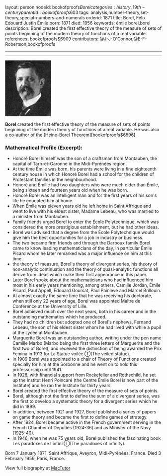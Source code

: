layout: person
nodeid: bookofproofs$Borel
categories: history,19th-century
parentid: bookofproofs$603
tags: analysis,number-theory,set-theory,special-numbers-and-numerals
orderid: 1871
title: Borel, Félix Edouard Justin Émile
born: 1871
died: 1956
keywords: émile borel,borel
description: Borel created the first effective theory of the measure of sets of points beginning of the modern theory of functions of a real variable.
references: bookofproofs$6909
contributors: @J-J-O'Connor,@E-F-Robertson,bookofproofs

---



---

![Borel.jpg](https://github.com/bookofproofs/bookofproofs.github.io/blob/main/_sources/_assets/images/portraits/Borel.jpg?raw=true)

**Borel** created the first effective theory of the measure of sets of points beginning of the modern theory of functions of a real variable.  He was also a co-author of the [Heine-Borel Theorem][bookofproofs$6596].

### Mathematical Profile (Excerpt):
* Honoré Borel himself was the son of a craftsman from Montauben, the capital of Tarn-et-Garonne in the Midi-Pyrénées region.
* At the time Émile was born, his parents were living in a fine eighteenth century house in which Honoré Borel had a school for the children of Protestant families in the neighbourhood.
* Honoré and Émilie had two daughters who were much older than Émile, being sixteen and fourteen years old when he was born.
* Honoré Borel was an intelligent man and for the first years of his son's life he educated him at home.
* When Émile was eleven years old he left home in Saint Affrique and went to live with his eldest sister, Madame Lebeau, who was married to a minister from Montauben.
* Family friends urged Borel to enter the École Polytechnique, which was considered the more prestigious establishment, but he had other ideas.
* Borel was advised that a degree from the École Polytechnique would give him the best opportunities for a job in industry or business.
* The two became firm friends and through the Darboux family Borel came to know leading mathematicians of the day, in particular Émile Picard whom he later remarked was a major influence on him at this time.
* the theory of measure, Borel's theory of divergent series, his theory of non-analytic continuation and the theory of quasi-analytic functions all derive from ideas which make their first appearance in this paper.
* Later Borel spoke about the mathematicians who had influenced him most in his early years mentioning, among others, Camille Jordan, Émile Picard, Paul Appell, Édouard Goursat, Paul Painlevé and Marcel Brillouin.
* At almost exactly the same time that he was receiving his doctorate, when still only 22 years of age, Borel was appointed Maître de Conférence at the University of Lille.
* Borel achieved much over the next years, both in his career and in the outstanding mathematics which he produced.
* They had no children but adopted one of Borel's nephews, Fernand Lebeau, the son of his eldest sister whom he had lived with while a pupil at the Lycée at Montauben.
* Marguerite Borel was an outstanding author, writing under the pen name Camille Marbo (Marbo being the first three letters of Marguerite and the first two of Borel), and received the distinction of being awarded the Prix Femina in 1913 for La Statue voilée Ⓣ(The veiled statue).
* In 1909 Borel was appointed to a chair of Theory of Functions created specially for him at the Sorbonne and he went on to hold this professorship until 1941.
* In 1928, with financial support from Rockefeller and Rothschild, he set up the Institut Henri Poincaré (the Centre Émile Borel is now part of the Institute) and he ran the Institute for thirty years.
* Borel created the first effective theory of the measure of sets of points.
* Borel, although not the first to define the sum of a divergent series, was the first to develop a systematic theory for a divergent series which he did in 1899.
* In addition, between 1921 and 1927, Borel published a series of papers on game theory and became the first to define games of strategy.
* After 1924, Borel became active in the French government serving in the French Chamber of Deputies (1924-36) and as Minister of the Navy (1925-40).
* In 1946, when he was 75 years old, Borel published the fascinating book Les paradoxes de l'infini Ⓣ(The paradoxes of infinity).

Born 7 January 1871, Saint Affrique, Aveyron, Midi-Pyrénées, France. Died 3 February 1956, Paris, France.

View full biography at [MacTutor](https://mathshistory.st-andrews.ac.uk/Biographies/Borel/)
